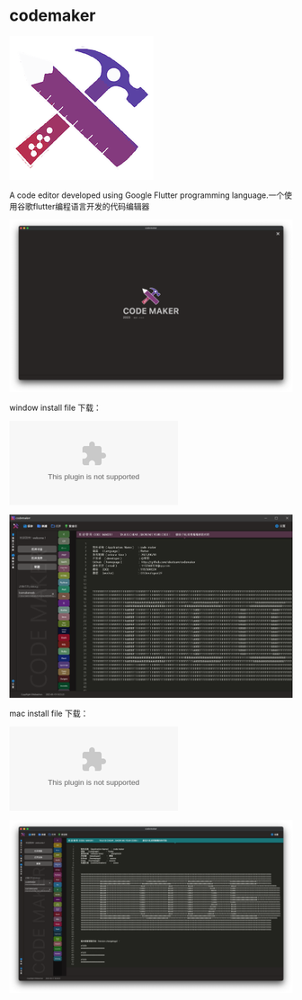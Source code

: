 # codemaker


![](https://github.com/ideateam/codemaker/blob/main/icon.ico)

A code editor developed using Google Flutter programming language.一个使用谷歌flutter编程语言开发的代码编辑器

![](https://github.com/ideateam/codemaker/blob/main/mac2.PNG)


window install file 下载：

![window download](https://github.com/ideateam/codemaker/blob/main/codemaker_windows.zip)

![](https://github.com/ideateam/codemaker/blob/main/win.PNG)


mac install file 下载：

![mac download](https://github.com/ideateam/codemaker/blob/main/codemaker_mac.zip)


![](https://github.com/ideateam/codemaker/blob/main/mac1.PNG)
